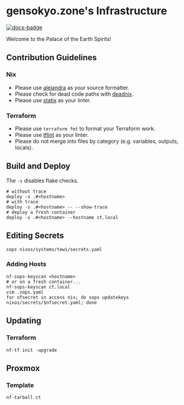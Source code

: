 # gensokyo.zone's Infrastructure

[![docs-badge][]][docs]

Welcome to the Palace of the Earth Spirits!

## Contribution Guidelines

### Nix

* Please use [alejandra](https://github.com/kamadorueda/alejandra) as your source formatter.
* Please check for dead code paths with [deadnix](https://github.com/astro/deadnix).
* Please use [statix](https://github.com/nerdypepper/statix) as your linter.

### Terraform

* Please use `terraform fmt` to format your Terraform work.
* Please use [tflint](https://github.com/terraform-linters/tflint) as your linter.
* Please do not merge into files by category (e.g. variables, outputs, locals).

## Build and Deploy

The `-s` disables flake checks.

```shell
# without trace
deploy -s .#<hostname>
# with trace
deploy -s .#<hostname> -- --show-trace
# deploy a fresh container
deploy -s .#<hostname> --hostname ct.local
```

## Editing Secrets

```shell
sops nixos/systems/tewi/secrets.yaml
```

### Adding Hosts

```shell
nf-sops-keyscan <hostname>
# or on a fresh container...
nf-sops-keyscan ct.local
vim .sops.yaml
for nfsecret in access nix; do sops updatekeys nixos/secrets/$nfsecret.yaml; done
```

## Updating

### Terraform

```shell
nf-tf init -upgrade
```

## Proxmox

### Template

```shell
nf-tarball ct
```

[docs-badge]: https://img.shields.io/badge/API-docs-blue.svg?style=flat-square
[docs]: https://gensokyo.zone/docs/
